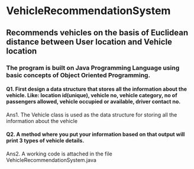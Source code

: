 # VehicleRecommendationSystem
## Recommends vehicles on the basis of Euclidean distance between User location and Vehicle location

### The program is built on Java Programming Language using basic concepts of Object Oriented Programming.

#### Q1. First design a data structure that stores all the information about the vehicle. Like: location id(unique), vehicle no, vehicle category, no of passengers allowed, vehicle occupied or available, driver contact no.
Ans1. The Vehicle class is used as the data structure for storing all the information about the vehicle

#### Q2. A method where you put your information based on that output will print 3 types of vehicle details.
Ans2. A working code is attached in the file VehicleRecommendationSystem.java
